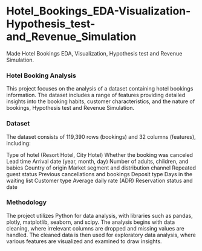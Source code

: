 # Hotel_Bookings_EDA-Visualization-Hypothesis_test-and_Revenue_Simulation
Made Hotel Bookings EDA, Visualization, Hypothesis test and Revenue Simulation.

### Hotel Booking Analysis
This project focuses on the analysis of a dataset containing hotel bookings information. The dataset includes a range of features providing detailed insights into the booking habits, customer characteristics, and the nature of bookings, Hypothesis test and Revenue Simulation.

### Dataset
The dataset consists of 119,390 rows (bookings) and 32 columns (features), including:

Type of hotel (Resort Hotel, City Hotel)
Whether the booking was canceled
Lead time
Arrival date (year, month, day)
Number of adults, children, and babies
Country of origin
Market segment and distribution channel
Repeated guest status
Previous cancellations and bookings
Deposit type
Days in the waiting list
Customer type
Average daily rate (ADR)
Reservation status and date

### Methodology
The project utilizes Python for data analysis, with libraries such as pandas, plotly, matplotlib, seaborn, and scipy. The analysis begins with data cleaning, where irrelevant columns are dropped and missing values are handled. The cleaned data is then used for exploratory data analysis, where various features are visualized and examined to draw insights.
